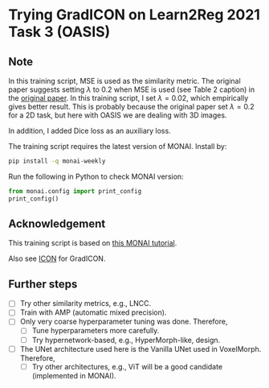 # Trying GradICON on Learn2Reg 2021 Task 3 (OASIS)

## Note
In this training script, MSE is used as the similarity metric. 
The original paper suggests setting $\lambda$ to 0.2 when MSE is used
(see Table 2 caption) in the [original paper](https://arxiv.org/pdf/2206.05897.pdf).
In this training script, I set $\lambda = 0.02$, which empirically gives better result.
This is probably because the original paper set $\lambda = 0.2$ for a 2D task, 
but here with OASIS we are dealing with 3D images.

In addition, I added Dice loss as an auxiliary loss.

The training script requires the latest version of MONAI. Install by:
```bash
pip install -q monai-weekly
```

Run the following in Python to check MONAI version:
```python
from monai.config import print_config
print_config()
```

## Acknowledgement
This training script is based on [this MONAI tutorial](https://github.com/Project-MONAI/tutorials/blob/main/3d_registration/learn2reg_oasis_unpaired_brain_mr.ipynb).

Also see [ICON](https://github.com/uncbiag/ICON) for GradICON.

## Further steps
- [ ] Try other similarity metrics, e.g., LNCC.
- [ ] Train with AMP (automatic mixed precision).
- [ ] Only very coarse hyperparameter tuning was done. Therefore,
  - [ ] Tune hyperparameters more carefully.
  - [ ] Try hypernetwork-based, e.g., HyperMorph-like, design.
- [ ] The UNet architecture used here is the Vanilla UNet used in VoxelMorph. Therefore,
  - [ ] Try other architectures, e.g., ViT will be a good candidate (implemented in MONAI). 
